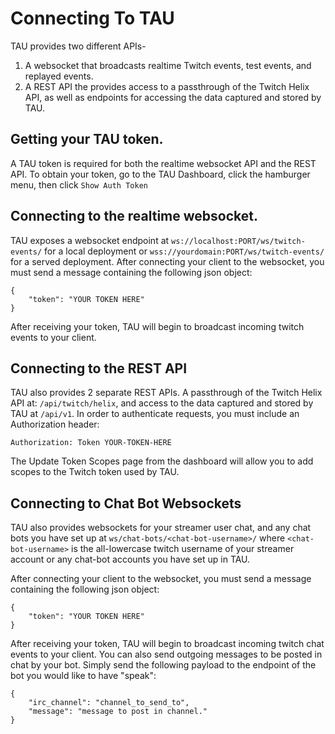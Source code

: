 # Connecting To TAU
TAU provides two different APIs-

1. A websocket that broadcasts realtime Twitch events, test events, and replayed events.
2. A REST API the provides access to a passthrough of the Twitch Helix API, as well as endpoints for accessing the data captured and stored by TAU.

## Getting your TAU token.
A TAU token is required for both the realtime websocket API and the REST API.  To obtain your token, go to the TAU Dashboard, click the hamburger menu, then click `Show Auth Token`

## Connecting to the realtime websocket.
TAU exposes a websocket endpoint at `ws://localhost:PORT/ws/twitch-events/` for a local deployment or `wss://yourdomain:PORT/ws/twitch-events/` for a served deployment.  After connecting your client to the websocket, you must send a message containing the following json object:
```
{ 
    "token": "YOUR TOKEN HERE"
}
```
After receiving your token, TAU will begin to broadcast incoming twitch events to your client.

## Connecting to the REST API
TAU also provides 2 separate REST APIs.  A passthrough of the Twitch Helix API at: `/api/twitch/helix`, and access to the data captured and stored by TAU at `/api/v1`.  In order to authenticate requests, you must include an Authorization header:
```
Authorization: Token YOUR-TOKEN-HERE
```
The Update Token Scopes page from the dashboard will allow you to add scopes to the Twitch token used by TAU.

## Connecting to Chat Bot Websockets
TAU also provides websockets for your streamer user chat, and any chat bots you have set up at `ws/chat-bots/<chat-bot-username>/` where `<chat-bot-username>` is the all-lowercase twitch username of your streamer account or any chat-bot accounts you have set up in TAU.

After connecting your client to the websocket, you must send a message containing the following json object:

```
{ 
    "token": "YOUR TOKEN HERE"
}
```

After receiving your token, TAU will begin to broadcast incoming twitch chat events to your client.  You can also send outgoing messages to be posted in chat by your bot.  Simply send the following payload to the endpoint of the bot you would like to have "speak":

```
{
    "irc_channel": "channel_to_send_to",
    "message": "message to post in channel."
}
```
